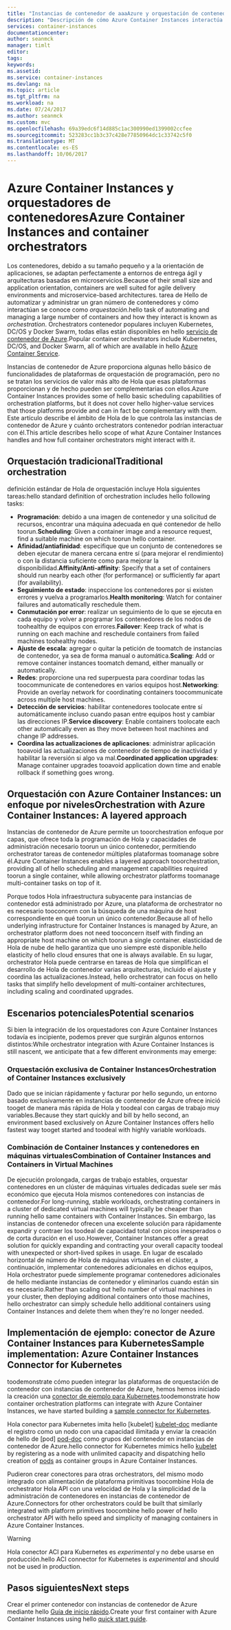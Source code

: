 ```yaml
---
title: "Instancias de contenedor de aaaAzure y orquestación de contenedor"
description: "Descripción de cómo Azure Container Instances interactúa con orquestadores de contenedores"
services: container-instances
documentationcenter: 
author: seanmck
manager: timlt
editor: 
tags: 
keywords: 
ms.assetid: 
ms.service: container-instances
ms.devlang: na
ms.topic: article
ms.tgt_pltfrm: na
ms.workload: na
ms.date: 07/24/2017
ms.author: seanmck
ms.custom: mvc
ms.openlocfilehash: 69a39edc6f14d885c1ac300990ed1399002ccfee
ms.sourcegitcommit: 523283cc1b3c37c428e77850964dc1c33742c5f0
ms.translationtype: MT
ms.contentlocale: es-ES
ms.lasthandoff: 10/06/2017
---
```

# <a name="azure-container-instances-and-container-orchestrators"></a><span data-ttu-id="aa9e3-103">Azure Container Instances y orquestadores de contenedores</span><span class="sxs-lookup"><span data-stu-id="aa9e3-103">Azure Container Instances and container orchestrators</span></span>

<span data-ttu-id="aa9e3-104">Los contenedores, debido a su tamaño pequeño y a la orientación de aplicaciones, se adaptan perfectamente a entornos de entrega ágil y arquitecturas basadas en microservicios.</span><span class="sxs-lookup"><span data-stu-id="aa9e3-104">Because of their small size and application orientation, containers are well suited for agile delivery environments and microservice-based architectures.</span></span> <span data-ttu-id="aa9e3-105">tarea de Hello de automatizar y administrar un gran número de contenedores y cómo interactúan se conoce como *orquestación*.</span><span class="sxs-lookup"><span data-stu-id="aa9e3-105">hello task of automating and managing a large number of containers and how they interact is known as *orchestration*.</span></span> <span data-ttu-id="aa9e3-106">Orchestrators contenedor populares incluyen Kubernetes, DC/OS y Docker Swarm, todas ellas están disponibles en hello [servicio de contenedor de Azure](https://docs.microsoft.com/azure/container-service/).</span><span class="sxs-lookup"><span data-stu-id="aa9e3-106">Popular container orchestrators include Kubernetes, DC/OS, and Docker Swarm, all of which are available in hello [Azure Container Service](https://docs.microsoft.com/azure/container-service/).</span></span>

<span data-ttu-id="aa9e3-107">Instancias de contenedor de Azure proporciona algunas hello básico de funcionalidades de plataformas de orquestación de programación, pero no se tratan los servicios de valor más alto de Hola que esas plataformas proporcionan y de hecho pueden ser complementarias con ellos.</span><span class="sxs-lookup"><span data-stu-id="aa9e3-107">Azure Container Instances provides some of hello basic scheduling capabilities of orchestration platforms, but it does not cover hello higher-value services that those platforms provide and can in fact be complementary with them.</span></span> <span data-ttu-id="aa9e3-108">Este artículo describe el ámbito de Hola de lo que controla las instancias de contenedor de Azure y cuánto orchestrators contenedor podrían interactuar con él.</span><span class="sxs-lookup"><span data-stu-id="aa9e3-108">This article describes hello scope of what Azure Container Instances handles and how full container orchestrators might interact with it.</span></span>

## <a name="traditional-orchestration"></a><span data-ttu-id="aa9e3-109">Orquestación tradicional</span><span class="sxs-lookup"><span data-stu-id="aa9e3-109">Traditional orchestration</span></span>

<span data-ttu-id="aa9e3-110">definición estándar de Hola de orquestación incluye Hola siguientes tareas:</span><span class="sxs-lookup"><span data-stu-id="aa9e3-110">hello standard definition of orchestration includes hello following tasks:</span></span>

- <span data-ttu-id="aa9e3-111">**Programación**: debido a una imagen de contenedor y una solicitud de recursos, encontrar una máquina adecuada en qué contenedor de hello toorun.</span><span class="sxs-lookup"><span data-stu-id="aa9e3-111">**Scheduling**: Given a container image and a resource request, find a suitable machine on which toorun hello container.</span></span>
- <span data-ttu-id="aa9e3-112">**Afinidad/antiafinidad**: especifique que un conjunto de contenedores se deben ejecutar de manera cercana entre sí (para mejorar el rendimiento) o con la distancia suficiente como para mejorar la disponibilidad.</span><span class="sxs-lookup"><span data-stu-id="aa9e3-112">**Affinity/Anti-affinity**: Specify that a set of containers should run nearby each other (for performance) or sufficiently far apart (for availability).</span></span>
- <span data-ttu-id="aa9e3-113">**Seguimiento de estado**: inspeccione los contenedores por si existen errores y vuelva a programarlos.</span><span class="sxs-lookup"><span data-stu-id="aa9e3-113">**Health monitoring**: Watch for container failures and automatically reschedule them.</span></span>
- <span data-ttu-id="aa9e3-114">**Conmutación por error**: realizar un seguimiento de lo que se ejecuta en cada equipo y volver a programar los contenedores de los nodos de toohealthy de equipos con errores.</span><span class="sxs-lookup"><span data-stu-id="aa9e3-114">**Failover**: Keep track of what is running on each machine and reschedule containers from failed machines toohealthy nodes.</span></span>
- <span data-ttu-id="aa9e3-115">**Ajuste de escala**: agregar o quitar la petición de toomatch de instancias de contenedor, ya sea de forma manual o automática.</span><span class="sxs-lookup"><span data-stu-id="aa9e3-115">**Scaling**: Add or remove container instances toomatch demand, either manually or automatically.</span></span>
- <span data-ttu-id="aa9e3-116">**Redes**: proporcione una red superpuesta para coordinar todas las toocommunicate de contenedores en varios equipos host.</span><span class="sxs-lookup"><span data-stu-id="aa9e3-116">**Networking**: Provide an overlay network for coordinating containers toocommunicate across multiple host machines.</span></span>
- <span data-ttu-id="aa9e3-117">**Detección de servicios**: habilitar contenedores toolocate entre sí automáticamente incluso cuando pasan entre equipos host y cambiar las direcciones IP.</span><span class="sxs-lookup"><span data-stu-id="aa9e3-117">**Service discovery**: Enable containers toolocate each other automatically even as they move between host machines and change IP addresses.</span></span>
- <span data-ttu-id="aa9e3-118">**Coordina las actualizaciones de aplicaciones**: administrar aplicación tooavoid las actualizaciones de contenedor de tiempo de inactividad y habilitar la reversión si algo va mal.</span><span class="sxs-lookup"><span data-stu-id="aa9e3-118">**Coordinated application upgrades**: Manage container upgrades tooavoid application down time and enable rollback if something goes wrong.</span></span>

## <a name="orchestration-with-azure-container-instances-a-layered-approach"></a><span data-ttu-id="aa9e3-119">Orquestación con Azure Container Instances: un enfoque por niveles</span><span class="sxs-lookup"><span data-stu-id="aa9e3-119">Orchestration with Azure Container Instances: A layered approach</span></span>

<span data-ttu-id="aa9e3-120">Instancias de contenedor de Azure permite un tooorchestration enfoque por capas, que ofrece toda la programación de Hola y capacidades de administración necesario toorun un único contenedor, permitiendo orchestrator tareas de contenedor múltiples plataformas toomanage sobre él.</span><span class="sxs-lookup"><span data-stu-id="aa9e3-120">Azure Container Instances enables a layered approach tooorchestration, providing all of hello scheduling and management capabilities required toorun a single container, while allowing orchestrator platforms toomanage multi-container tasks on top of it.</span></span>

<span data-ttu-id="aa9e3-121">Porque todos Hola infraestructura subyacente para instancias de contenedor está administrado por Azure, una plataforma de orchestrator no es necesario tooconcern con la búsqueda de una máquina de host correspondiente en qué toorun un único contenedor.</span><span class="sxs-lookup"><span data-stu-id="aa9e3-121">Because all of hello underlying infrastructure for Container Instances is managed by Azure, an orchestrator platform does not need tooconcern itself with finding an appropriate host machine on which toorun a single container.</span></span> <span data-ttu-id="aa9e3-122">elasticidad de Hola de nube de hello garantiza que uno siempre esté disponible.</span><span class="sxs-lookup"><span data-stu-id="aa9e3-122">hello elasticity of hello cloud ensures that one is always available.</span></span> <span data-ttu-id="aa9e3-123">En su lugar, orchestrator Hola puede centrarse en tareas de Hola que simplifican el desarrollo de Hola de contenedor varias arquitecturas, incluido el ajuste y coordina las actualizaciones.</span><span class="sxs-lookup"><span data-stu-id="aa9e3-123">Instead, hello orchestrator can focus on hello tasks that simplify hello development of multi-container architectures, including scaling and coordinated upgrades.</span></span>



## <a name="potential-scenarios"></a><span data-ttu-id="aa9e3-124">Escenarios potenciales</span><span class="sxs-lookup"><span data-stu-id="aa9e3-124">Potential scenarios</span></span>

<span data-ttu-id="aa9e3-125">Si bien la integración de los orquestadores con Azure Container Instances todavía es incipiente, podemos prever que surgirán algunos entornos distintos:</span><span class="sxs-lookup"><span data-stu-id="aa9e3-125">While orchestrator integration with Azure Container Instances is still nascent, we anticipate that a few different environments may emerge:</span></span>

### <a name="orchestration-of-container-instances-exclusively"></a><span data-ttu-id="aa9e3-126">Orquestación exclusiva de Container Instances</span><span class="sxs-lookup"><span data-stu-id="aa9e3-126">Orchestration of Container Instances exclusively</span></span>

<span data-ttu-id="aa9e3-127">Dado que se inician rápidamente y facturar por hello segundo, un entorno basado exclusivamente en instancias de contenedor de Azure ofrece inició tooget de manera más rápida de Hola y toodeal con cargas de trabajo muy variables.</span><span class="sxs-lookup"><span data-stu-id="aa9e3-127">Because they start quickly and bill by hello second, an environment based exclusively on Azure Container Instances offers hello fastest way tooget started and toodeal with highly variable workloads.</span></span>

### <a name="combination-of-container-instances-and-containers-in-virtual-machines"></a><span data-ttu-id="aa9e3-128">Combinación de Container Instances y contenedores en máquinas virtuales</span><span class="sxs-lookup"><span data-stu-id="aa9e3-128">Combination of Container Instances and Containers in Virtual Machines</span></span>

<span data-ttu-id="aa9e3-129">De ejecución prolongada, cargas de trabajo estables, orquestar contenedores en un clúster de máquinas virtuales dedicadas suele ser más económico que ejecuta Hola mismos contenedores con instancias de contenedor.</span><span class="sxs-lookup"><span data-stu-id="aa9e3-129">For long-running, stable workloads, orchestrating containers in a cluster of dedicated virtual machines will typically be cheaper than running hello same containers with Container Instances.</span></span> <span data-ttu-id="aa9e3-130">Sin embargo, las instancias de contenedor ofrecen una excelente solución para rápidamente expandir y contraer los toodeal de capacidad total con picos inesperados o de corta duración en el uso.</span><span class="sxs-lookup"><span data-stu-id="aa9e3-130">However, Container Instances offer a great solution for quickly expanding and contracting your overall capacity toodeal with unexpected or short-lived spikes in usage.</span></span> <span data-ttu-id="aa9e3-131">En lugar de escalado horizontal de número de Hola de máquinas virtuales en el clúster, a continuación, implementar contenedores adicionales en dichos equipos, Hola orchestrator puede simplemente programar contenedores adicionales de hello mediante instancias de contenedor y eliminarlos cuando están sin es necesario.</span><span class="sxs-lookup"><span data-stu-id="aa9e3-131">Rather than scaling out hello number of virtual machines in your cluster, then deploying additional containers onto those machines, hello orchestrator can simply schedule hello additional containers using Container Instances and delete them when they're no longer needed.</span></span>

## <a name="sample-implementation-azure-container-instances-connector-for-kubernetes"></a><span data-ttu-id="aa9e3-132">Implementación de ejemplo: conector de Azure Container Instances para Kubernetes</span><span class="sxs-lookup"><span data-stu-id="aa9e3-132">Sample implementation: Azure Container Instances Connector for Kubernetes</span></span>

<span data-ttu-id="aa9e3-133">toodemonstrate cómo pueden integrar las plataformas de orquestación de contenedor con instancias de contenedor de Azure, hemos hemos iniciado la creación una [conector de ejemplo para Kubernetes][aci-connector-k8s].</span><span class="sxs-lookup"><span data-stu-id="aa9e3-133">toodemonstrate how container orchestration platforms can integrate with Azure Container Instances, we have started building a [sample connector for Kubernetes][aci-connector-k8s].</span></span> 

<span data-ttu-id="aa9e3-134">Hola conector para Kubernetes imita hello [kubelet] [ kubelet-doc] mediante el registro como un nodo con una capacidad ilimitada y enviar la creación de hello de [pod] [ pod-doc] como grupos del contenedor en instancias de contenedor de Azure.</span><span class="sxs-lookup"><span data-stu-id="aa9e3-134">hello connector for Kubernetes mimics hello [kubelet][kubelet-doc] by registering as a node with unlimited capacity and dispatching hello creation of [pods][pod-doc] as container groups in Azure Container Instances.</span></span> 

<!-- ![ACI Connector for Kubernetes][aci-connector-k8s-gif] -->

<span data-ttu-id="aa9e3-135">Pudieron crear conectores para otras orchestrators, del mismo modo integrado con alimentación de plataforma primitivas toocombine Hola de orchestrator Hola API con una velocidad de Hola y la simplicidad de la administración de contenedores en instancias de contenedor de Azure.</span><span class="sxs-lookup"><span data-stu-id="aa9e3-135">Connectors for other orchestrators could be built that similarly integrated with platform primitives toocombine hello power of hello orchestrator API with hello speed and simplicity of managing containers in Azure Container Instances.</span></span>

> [!WARNING]
> <span data-ttu-id="aa9e3-136">Hola conector ACI para Kubernetes es *experimental* y no debe usarse en producción.</span><span class="sxs-lookup"><span data-stu-id="aa9e3-136">hello ACI connector for Kubernetes is *experimental* and should not be used in production.</span></span>

## <a name="next-steps"></a><span data-ttu-id="aa9e3-137">Pasos siguientes</span><span class="sxs-lookup"><span data-stu-id="aa9e3-137">Next steps</span></span>

<span data-ttu-id="aa9e3-138">Crear el primer contenedor con instancias de contenedor de Azure mediante hello [Guía de inicio rápido](container-instances-quickstart.md).</span><span class="sxs-lookup"><span data-stu-id="aa9e3-138">Create your first container with Azure Container Instances using hello [quick start guide](container-instances-quickstart.md).</span></span>

<!-- IMAGES -->
[aci-connector-k8s-gif]: ./media/container-instances-orchestrator-relationship/aci-connector-k8s.gif

<!-- LINKS -->
[aci-connector-k8s]: https://github.com/azure/aci-connector-k8s
[kubelet-doc]: https://kubernetes.io/docs/admin/kubelet/
[pod-doc]: https://kubernetes.io/docs/concepts/workloads/pods/pod/